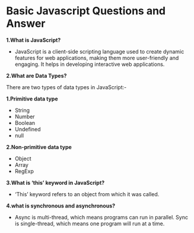 # Basic Javascript Questions and Answer

**1.What is JavaScript?**
- JavaScript is a client-side scripting language used to create dynamic features for web applications, making them more user-friendly and engaging. It helps in developing interactive web applications.

**2.What are Data Types?**

There are two types of data types in JavaScript:-

**1.Primitive data type**
- String
- Number
- Boolean
- Undefined
- null

**2.Non-primitive data type**
- Object
- Array
- RegExp

**3.What is ‘this’ keyword in JavaScript?**
- ‘This’ keyword refers to an object from which it was called.

**4.what is synchronous and asynchronous?**
- Async is multi-thread, which means programs can run in parallel. Sync is single-thread, which means one program will run at a time.
